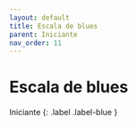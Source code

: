 ```yaml
---
layout: default
title: Escala de blues
parent: Iniciante
nav_order: 11
---
```


# Escala de blues

Iniciante
{: .label .label-blue }
